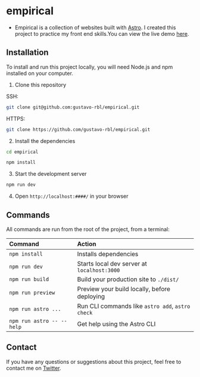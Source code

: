 # empirical

- Empirical is a collection of websites built with [Astro](https://astro.build/). I created this project to practice my front end skills.You can view the live demo [here](https://gustavo-rbl.github.io/empirical/).

## Installation

To install and run this project locally, you will need Node.js and npm installed on your computer.

1. Clone this repository

SSH:

```sh
git clone git@github.com:gustavo-rbl/empirical.git
```

HTTPS:

```sh
git clone https://github.com/gustavo-rbl/empirical.git
```

2. Install the dependencies

```sh
cd empirical
```

```sh
npm install
```

3. Start the development server

```sh
npm run dev
```

4. Open `http://localhost:####/` in your browser

## Commands

All commands are run from the root of the project, from a terminal:

| Command                   | Action                                           |
| :------------------------ | :----------------------------------------------- |
| `npm install`             | Installs dependencies                            |
| `npm run dev`             | Starts local dev server at `localhost:3000`      |
| `npm run build`           | Build your production site to `./dist/`          |
| `npm run preview`         | Preview your build locally, before deploying     |
| `npm run astro ...`       | Run CLI commands like `astro add`, `astro check` |
| `npm run astro -- --help` | Get help using the Astro CLI                     |

## Contact

If you have any questions or suggestions about this project, feel free to contact me on [Twitter](https://twitter.com/gustavo_rbl).
